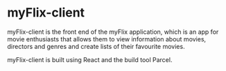 # myFlix-client

myFlix-client is the front end of the myFlix application, which is an app for movie enthusiasts that allows them to view information about movies, directors and genres and create lists of their favourite movies.

myFlix-client is built using React and the build tool Parcel.

